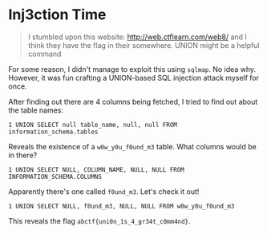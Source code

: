 # Inj3ction Time

> I stumbled upon this website: http://web.ctflearn.com/web8/ and I think they have the flag in their somewhere. UNION might be a helpful command


For some reason, I didn't manage to exploit this using `sqlmap`. No idea why. However, it was fun crafting a UNION-based SQL injection attack myself for once.

After finding out there are 4 columns being fetched, I tried to find out about the table names:

```
1 UNION SELECT null table_name, null, null FROM information_schema.tables
```

Reveals the existence of a `w0w_y0u_f0und_m3` table. What columns would be in there?

```
1 UNION SELECT NULL, COLUMN_NAME, NULL, NULL FROM INFORMATION_SCHEMA.COLUMNS
```

Apparently there's one called `f0und_m3`. Let's check it out!

```
1 UNION SELECT NULL, f0und_m3, NULL, NULL FROM w0w_y0u_f0und_m3
```

This reveals the flag `abctf{uni0n_1s_4_gr34t_c0mm4nd}`.
